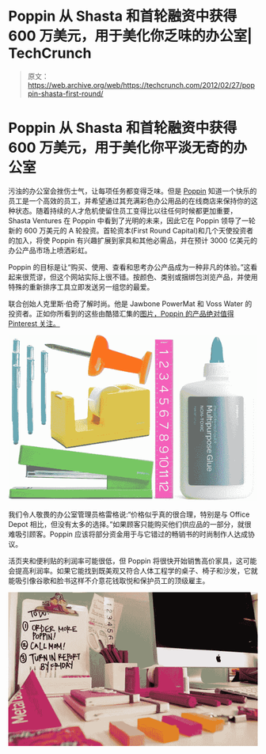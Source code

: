 # Poppin 从 Shasta 和首轮融资中获得 600 万美元，用于美化你乏味的办公室| TechCrunch

> 原文：<https://web.archive.org/web/https://techcrunch.com/2012/02/27/poppin-shasta-first-round/>

# Poppin 从 Shasta 和首轮融资中获得 600 万美元，用于美化你平淡无奇的办公室

污浊的办公室会挫伤士气，让每项任务都变得乏味。但是 [Poppin](https://web.archive.org/web/20230327220337/http://www.poppin.com/) 知道一个快乐的员工是一个高效的员工，并希望通过其充满彩色办公用品的在线商店来保持你的这种状态。随着持续的人才危机使留住员工变得比以往任何时候都更加重要，Shasta Ventures 在 Poppin 中看到了光明的未来，因此它在 Poppin 领导了一轮新的 600 万美元的 A 轮投资。首轮资本(First Round Capital)和几个天使投资者的加入，将使 Poppin 有兴趣扩展到家具和其他必需品，并在预计 3000 亿美元的办公产品市场上喷洒彩虹。

Poppin 的目标是让“购买、使用、查看和思考办公产品成为一种非凡的体验。”这看起来很荒谬，但这个网站实际上很不错。按颜色、类别或捆绑包浏览产品，并使用特殊的重新排序工具立即发送另一组您的最爱。

联合创始人克里斯·伯奇了解时尚。他是 Jawbone PowerMat 和 Voss Water 的投资者。正如你所看到的这些由酷猎汇集的[图片，Poppin 的产品绝对值得 Pinterest 关注。](https://web.archive.org/web/20230327220337/http://www.coolhunting.com/design/poppin.php)

[![](img/e331445bb282bfbb2815452861f6a52d.png "poppin-products")](https://web.archive.org/web/20230327220337/https://techcrunch.com/wp-content/uploads/2012/02/poppin-products.jpeg)

我们令人敬畏的办公室管理员格雷格说:“价格似乎真的很合理，特别是与 Office Depot 相比，但没有太多的选择。”如果顾客只能购买他们供应品的一部分，就很难吸引顾客。Poppin 应该将部分资金用于与它错过的畅销书的时尚制作人达成协议。

活页夹和便利贴的利润率可能很低，但 Poppin 将很快开始销售高价家具，这可能会提高利润率。如果它能找到既美观又符合人体工程学的桌子、椅子和沙发，它就能吸引像谷歌和脸书这样不介意花钱取悦和保护员工的顶级雇主。

[![](img/fe3af9a59aee7c727b7fcc8c7479d7e0.png "Poppin Office Spread")](https://web.archive.org/web/20230327220337/https://techcrunch.com/wp-content/uploads/2012/02/poppin-office-spread.jpg)
